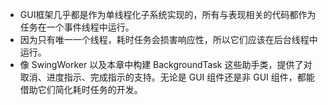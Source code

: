 * GUI框架几乎都是作为单线程化子系统实现的，所有与表现相关的代码都作为任务在一个事件线程中运行。
* 因为只有唯一一个线程，耗时任务会损害响应性，所以它们应该在后台线程中运行。
* 像 SwingWorker 以及本章中构建 BackgroundTask 这些助手类，提供了对取消、进度指示、完成指示的支持。无论是 GUI 组件还是非 GUI 组件，都能借助它们简化耗时任务的开发。